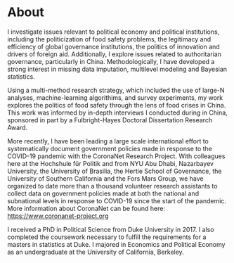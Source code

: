 # About

I investigate issues relevant to political economy and political institutions, including the politicization of food safety problems, the legitimacy and efficiency of global governance institutions, the politics of innovation and drivers of foreign aid. Additionally, I explore issues related to authoritarian governance, particularly in China. Methodologically, I have developed a strong interest in missing data imputation, multilevel modeling and Bayesian statistics. 

Using a multi-method research strategy, which included the use of large-N analyses, machine-learning algorithims, and survey experiments, my work explores the politics of food safety through the lens of food crises in China. This work was informed by in-depth interviews I conducted during in China, sponsored in part by a Fulbright-Hayes Doctoral Dissertation Research Award.  

More recently, I have been leading a large scale international effort to systematically document government policies made in response to the COVID-19 pandemic with the CoronaNet Research Project. With colleagues here at the Hochshule für Politik and from NYU Abu Dhabi, Nazarbayev University, the University of Brasilia, the Hertie School of Governance, the University of Southern California and the Fors Mars Group, we have organized to date more than a thousand volunteer research assistants to collect data on government policies made at both the national and subnational levels in response to COVID-19 since the start of the pandemic. More information about CoronaNet can be found here: https://www.coronanet-project.org

I received a PhD in Political Science from Duke University in 2017. I also completed the coursework necessary to fulfill the requirements for a masters in statistics at Duke. I majored in Economics and Political Economy as an undergraduate at the University of California, Berkeley. 

